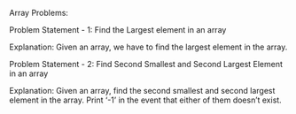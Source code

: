 Array Problems:

Problem Statement - 1: Find the Largest element in an array

Explanation: Given an array, we have to find the largest element in the array.

Problem Statement - 2: Find Second Smallest and Second Largest Element in an array

Explanation: Given an array, find the second smallest and second largest element in the array. Print ‘-1’ in the event that either of them doesn’t exist.